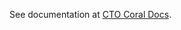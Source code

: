 See documentation at [CTO Coral Docs](https://mochimilk.github.io/cto_coral_docs/index.html#/home).
